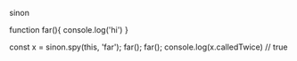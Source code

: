 sinon

function far(){
  console.log('hi')
}

const x = sinon.spy(this, 'far');
far();
far();
console.log(x.calledTwice) // true



